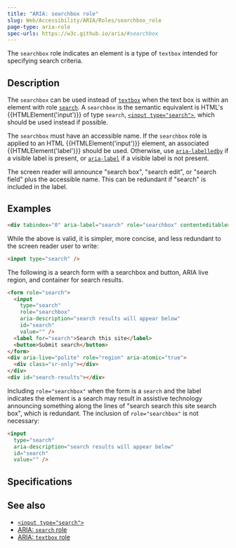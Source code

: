 ```yaml
---
title: "ARIA: searchbox role"
slug: Web/Accessibility/ARIA/Roles/searchbox_role
page-type: aria-role
spec-urls: https://w3c.github.io/aria/#searchbox
---
```




The `searchbox` role indicates an element is a type of `textbox` intended for specifying search criteria.

## Description

The `searchbox` can be used instead of [`textbox`](/Web/Accessibility/ARIA/Roles/textbox_role) when the text box is within an element with role [`search`](/Web/Accessibility/ARIA/Roles/search_role). A `searchbox` is the semantic equivalent is HTML's {{HTMLElement('input')}} of type `search`, [`<input type="search">`](/Web/HTML/Element/input/search), which should be used instead if possible.

The `searchbox` must have an accessible name. If the `searchbox` role is applied to an HTML {{HTMLElement('input')}} element, an associated {{HTMLElement('label')}} should be used.
Otherwise, use [`aria-labelledby`](/Web/Accessibility/ARIA/Attributes/aria-labelledby) if a visible label is present, or [`aria-label`](/Web/Accessibility/ARIA/Attributes/aria-label) if a visible label is not present.

The screen reader will announce "search box", "search edit", or "search field" plus the accessible name. This can be redundant if "search" is included in the label.

## Examples

```html
<div tabindex="0" aria-label="search" role="searchbox" contenteditable></div>
```

While the above is valid, it is simpler, more concise, and less redundant to the screen reader user to write:

```html
<input type="search" />
```

The following is a search form with a searchbox and button, ARIA live region, and container for search results.

```html
<form role="search">
  <input
    type="search"
    role="searchbox"
    aria-description="search results will appear below"
    id="search"
    value="" />
  <label for="search">Search this site</label>
  <button>Submit search</button>
</form>
<div aria-live="polite" role="region" aria-atomic="true">
  <div class="sr-only"></div>
</div>
<div id="search-results"></div>
```

Including `role="searchbox"` when the form is a `search` and the label indicates the element is a search may result in assistive technology announcing something along the lines of "search search this site search box", which is redundant. The inclusion of `role="searchbox"` is not necessary:

```html
<input
  type="search"
  aria-description="search results will appear below"
  id="search"
  value="" />
```

## Specifications



## See also

- [`<input type="search">`](/Web/HTML/Element/input/search)
- [ARIA: `search` role](/Web/Accessibility/ARIA/Roles/search_role)
- [ARIA: `textbox` role](/Web/Accessibility/ARIA/Roles/textbox_role)
